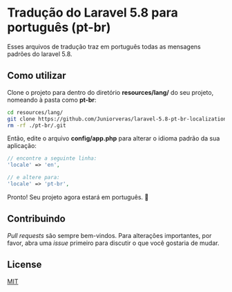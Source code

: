 # Tradução do Laravel 5.8 para português (pt-br)

Esses arquivos de tradução traz em português todas as mensagens padrões do laravel 5.8.

## Como utilizar

Clone o projeto para dentro do diretório **resources/lang/** do seu projeto, nomeando à pasta como **pt-br**:

```bash
cd resources/lang/
git clone https://github.com/Juniorveras/laravel-5.8-pt-br-localization ./pt-br
rm -rf ./pt-br/.git
```

Então, edite o arquivo **config/app.php** para alterar o idioma padrão da sua aplicação:

```php
// encontre a seguinte linha:
'locale' => 'en',

// e altere para:
'locale' => 'pt-br',
```

Pronto! Seu projeto agora estará em português. :tada:

## Contribuindo

*Pull requests* são sempre bem-vindos. Para alterações importantes, por favor, abra uma *issue* primeiro para discutir o que você gostaria de mudar.

## License

[MIT](https://github.com/Juniorveras/laravel-5.8-pt-br-localization/blob/master/LICENSE)
